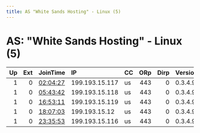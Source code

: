 ```yaml
---
title: AS "White Sands Hosting" - Linux (5)
---
```


# AS: "White Sands Hosting" - Linux (5)

|   Up |   Ext | JoinTime                                                                                            | IP             | CC   |   ORp |   Dirp | Version   | Contact   | Nickname   |   eFamMembers |
|-----:|------:|:----------------------------------------------------------------------------------------------------|:---------------|:-----|------:|-------:|:----------|:----------|:-----------|--------------:|
|    1 |     0 | [02:04:27](https://metrics.torproject.org/rs.html#details/CF287356887CE391C7D985BF682FC1A52A46224D) | 199.193.15.117 | us   |   443 |      0 | 0.3.4.9   | None      | Unnamed    |             1 |
|    1 |     0 | [05:43:42](https://metrics.torproject.org/rs.html#details/A5C0F8F7A37F829086769F91E229D79A697B4F83) | 199.193.15.118 | us   |   443 |      0 | 0.3.4.9   | None      | Unnamed    |             1 |
|    1 |     0 | [16:53:11](https://metrics.torproject.org/rs.html#details/60E582594A7F8791BF5C4EB46C1F2855C672B5F4) | 199.193.15.119 | us   |   443 |      0 | 0.3.4.9   | None      | Unnamed    |             1 |
|    1 |     0 | [18:07:03](https://metrics.torproject.org/rs.html#details/6FB49D79DC22318373BD650662D4F139C768223A) | 199.193.15.12  | us   |   443 |      0 | 0.3.4.9   | None      | Unnamed    |             1 |
|    1 |     0 | [23:35:53](https://metrics.torproject.org/rs.html#details/608444CF8263B68439FE1FF88691FF210EEAD5F8) | 199.193.15.116 | us   |   443 |      0 | 0.3.4.9   | None      | Unnamed    |             1 |
